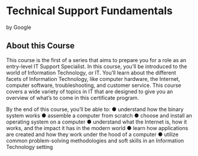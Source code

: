 # Technical Support Fundamentals
by Google

## About this Course
This course is the first of a series that aims to prepare you for a role as an entry-level IT Support Specialist. In this course, you’ll be introduced to the world of Information Technology, or IT. You’ll learn about the different facets of Information Technology, like computer hardware, the Internet, computer software, troubleshooting, and customer service. This course covers a wide variety of topics in IT that are designed to give you an overview of what’s to come in this certificate program.

By the end of this course, you’ll be able to:
● understand how the binary system works
● assemble a computer from scratch
● choose and install an operating system on a computer
● understand what the Internet is, how it works, and the impact it has in the modern world
● learn how applications are created and how they work under the hood of a computer
● utilize common problem-solving methodologies and soft skills in an Information Technology setting
